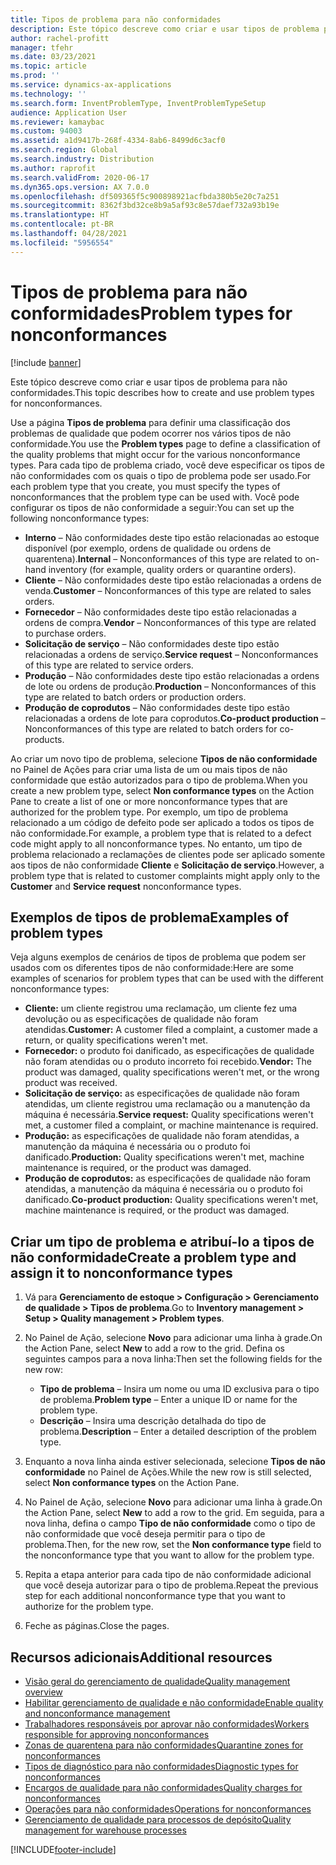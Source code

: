 ```yaml
---
title: Tipos de problema para não conformidades
description: Este tópico descreve como criar e usar tipos de problema para não conformidades.
author: rachel-profitt
manager: tfehr
ms.date: 03/23/2021
ms.topic: article
ms.prod: ''
ms.service: dynamics-ax-applications
ms.technology: ''
ms.search.form: InventProblemType, InventProblemTypeSetup
audience: Application User
ms.reviewer: kamaybac
ms.custom: 94003
ms.assetid: a1d9417b-268f-4334-8ab6-8499d6c3acf0
ms.search.region: Global
ms.search.industry: Distribution
ms.author: raprofit
ms.search.validFrom: 2020-06-17
ms.dyn365.ops.version: AX 7.0.0
ms.openlocfilehash: df509365f5c900898921acfbda380b5e20c7a251
ms.sourcegitcommit: 8362f3bd32ce8b9a5af93c8e57daef732a93b19e
ms.translationtype: HT
ms.contentlocale: pt-BR
ms.lasthandoff: 04/28/2021
ms.locfileid: "5956554"
---
```

# <a name="problem-types-for-nonconformances"></a><span data-ttu-id="02ac0-103">Tipos de problema para não conformidades</span><span class="sxs-lookup"><span data-stu-id="02ac0-103">Problem types for nonconformances</span></span>

[!include [banner](../includes/banner.md)]

<span data-ttu-id="02ac0-104">Este tópico descreve como criar e usar tipos de problema para não conformidades.</span><span class="sxs-lookup"><span data-stu-id="02ac0-104">This topic describes how to create and use problem types for nonconformances.</span></span>

<span data-ttu-id="02ac0-105">Use a página **Tipos de problema** para definir uma classificação dos problemas de qualidade que podem ocorrer nos vários tipos de não conformidade.</span><span class="sxs-lookup"><span data-stu-id="02ac0-105">You use the **Problem types** page to define a classification of the quality problems that might occur for the various nonconformance types.</span></span> <span data-ttu-id="02ac0-106">Para cada tipo de problema criado, você deve especificar os tipos de não conformidades com os quais o tipo de problema pode ser usado.</span><span class="sxs-lookup"><span data-stu-id="02ac0-106">For each problem type that you create, you must specify the types of nonconformances that the problem type can be used with.</span></span> <span data-ttu-id="02ac0-107">Você pode configurar os tipos de não conformidade a seguir:</span><span class="sxs-lookup"><span data-stu-id="02ac0-107">You can set up the following nonconformance types:</span></span>

- <span data-ttu-id="02ac0-108">**Interno** – Não conformidades deste tipo estão relacionadas ao estoque disponível (por exemplo, ordens de qualidade ou ordens de quarentena).</span><span class="sxs-lookup"><span data-stu-id="02ac0-108">**Internal** – Nonconformances of this type are related to on-hand inventory (for example, quality orders or quarantine orders).</span></span>
- <span data-ttu-id="02ac0-109">**Cliente** – Não conformidades deste tipo estão relacionadas a ordens de venda.</span><span class="sxs-lookup"><span data-stu-id="02ac0-109">**Customer** – Nonconformances of this type are related to sales orders.</span></span>
- <span data-ttu-id="02ac0-110">**Fornecedor** – Não conformidades deste tipo estão relacionadas a ordens de compra.</span><span class="sxs-lookup"><span data-stu-id="02ac0-110">**Vendor** – Nonconformances of this type are related to purchase orders.</span></span>
- <span data-ttu-id="02ac0-111">**Solicitação de serviço** – Não conformidades deste tipo estão relacionadas a ordens de serviço.</span><span class="sxs-lookup"><span data-stu-id="02ac0-111">**Service request** – Nonconformances of this type are related to service orders.</span></span>
- <span data-ttu-id="02ac0-112">**Produção** – Não conformidades deste tipo estão relacionadas a ordens de lote ou ordens de produção.</span><span class="sxs-lookup"><span data-stu-id="02ac0-112">**Production** – Nonconformances of this type are related to batch orders or production orders.</span></span>
- <span data-ttu-id="02ac0-113">**Produção de coprodutos** – Não conformidades deste tipo estão relacionadas a ordens de lote para coprodutos.</span><span class="sxs-lookup"><span data-stu-id="02ac0-113">**Co-product production** – Nonconformances of this type are related to batch orders for co-products.</span></span>

<span data-ttu-id="02ac0-114">Ao criar um novo tipo de problema, selecione **Tipos de não conformidade** no Painel de Ações para criar uma lista de um ou mais tipos de não conformidade que estão autorizados para o tipo de problema.</span><span class="sxs-lookup"><span data-stu-id="02ac0-114">When you create a new problem type, select **Non conformance types** on the Action Pane to create a list of one or more nonconformance types that are authorized for the problem type.</span></span> <span data-ttu-id="02ac0-115">Por exemplo, um tipo de problema relacionado a um código de defeito pode ser aplicado a todos os tipos de não conformidade.</span><span class="sxs-lookup"><span data-stu-id="02ac0-115">For example, a problem type that is related to a defect code might apply to all nonconformance types.</span></span> <span data-ttu-id="02ac0-116">No entanto, um tipo de problema relacionado a reclamações de clientes pode ser aplicado somente aos tipos de não conformidade **Cliente** e **Solicitação de serviço**.</span><span class="sxs-lookup"><span data-stu-id="02ac0-116">However, a problem type that is related to customer complaints might apply only to the **Customer** and **Service request** nonconformance types.</span></span>

## <a name="examples-of-problem-types"></a><span data-ttu-id="02ac0-117">Exemplos de tipos de problema</span><span class="sxs-lookup"><span data-stu-id="02ac0-117">Examples of problem types</span></span>

<span data-ttu-id="02ac0-118">Veja alguns exemplos de cenários de tipos de problema que podem ser usados com os diferentes tipos de não conformidade:</span><span class="sxs-lookup"><span data-stu-id="02ac0-118">Here are some examples of scenarios for problem types that can be used with the different nonconformance types:</span></span>

- <span data-ttu-id="02ac0-119">**Cliente:** um cliente registrou uma reclamação, um cliente fez uma devolução ou as especificações de qualidade não foram atendidas.</span><span class="sxs-lookup"><span data-stu-id="02ac0-119">**Customer:** A customer filed a complaint, a customer made a return, or quality specifications weren't met.</span></span>
- <span data-ttu-id="02ac0-120">**Fornecedor:** o produto foi danificado, as especificações de qualidade não foram atendidas ou o produto incorreto foi recebido.</span><span class="sxs-lookup"><span data-stu-id="02ac0-120">**Vendor:** The product was damaged, quality specifications weren't met, or the wrong product was received.</span></span>
- <span data-ttu-id="02ac0-121">**Solicitação de serviço:** as especificações de qualidade não foram atendidas, um cliente registrou uma reclamação ou a manutenção da máquina é necessária.</span><span class="sxs-lookup"><span data-stu-id="02ac0-121">**Service request:** Quality specifications weren't met, a customer filed a complaint, or machine maintenance is required.</span></span>
- <span data-ttu-id="02ac0-122">**Produção:** as especificações de qualidade não foram atendidas, a manutenção da máquina é necessária ou o produto foi danificado.</span><span class="sxs-lookup"><span data-stu-id="02ac0-122">**Production:** Quality specifications weren't met, machine maintenance is required, or the product was damaged.</span></span>
- <span data-ttu-id="02ac0-123">**Produção de coprodutos:** as especificações de qualidade não foram atendidas, a manutenção da máquina é necessária ou o produto foi danificado.</span><span class="sxs-lookup"><span data-stu-id="02ac0-123">**Co-product production:** Quality specifications weren't met, machine maintenance is required, or the product was damaged.</span></span>

## <a name="create-a-problem-type-and-assign-it-to-nonconformance-types"></a><span data-ttu-id="02ac0-124">Criar um tipo de problema e atribuí-lo a tipos de não conformidade</span><span class="sxs-lookup"><span data-stu-id="02ac0-124">Create a problem type and assign it to nonconformance types</span></span>

1. <span data-ttu-id="02ac0-125">Vá para **Gerenciamento de estoque \> Configuração \> Gerenciamento de qualidade \> Tipos de problema**.</span><span class="sxs-lookup"><span data-stu-id="02ac0-125">Go to **Inventory management \> Setup \> Quality management \> Problem types**.</span></span>
1. <span data-ttu-id="02ac0-126">No Painel de Ação, selecione **Novo** para adicionar uma linha à grade.</span><span class="sxs-lookup"><span data-stu-id="02ac0-126">On the Action Pane, select **New** to add a row to the grid.</span></span> <span data-ttu-id="02ac0-127">Defina os seguintes campos para a nova linha:</span><span class="sxs-lookup"><span data-stu-id="02ac0-127">Then set the following fields for the new row:</span></span>

    - <span data-ttu-id="02ac0-128">**Tipo de problema** – Insira um nome ou uma ID exclusiva para o tipo de problema.</span><span class="sxs-lookup"><span data-stu-id="02ac0-128">**Problem type** – Enter a unique ID or name for the problem type.</span></span>
    - <span data-ttu-id="02ac0-129">**Descrição** – Insira uma descrição detalhada do tipo de problema.</span><span class="sxs-lookup"><span data-stu-id="02ac0-129">**Description** – Enter a detailed description of the problem type.</span></span>

1. <span data-ttu-id="02ac0-130">Enquanto a nova linha ainda estiver selecionada, selecione **Tipos de não conformidade** no Painel de Ações.</span><span class="sxs-lookup"><span data-stu-id="02ac0-130">While the new row is still selected, select **Non conformance types** on the Action Pane.</span></span>
1. <span data-ttu-id="02ac0-131">No Painel de Ação, selecione **Novo** para adicionar uma linha à grade.</span><span class="sxs-lookup"><span data-stu-id="02ac0-131">On the Action Pane, select **New** to add a row to the grid.</span></span> <span data-ttu-id="02ac0-132">Em seguida, para a nova linha, defina o campo **Tipo de não conformidade** como o tipo de não conformidade que você deseja permitir para o tipo de problema.</span><span class="sxs-lookup"><span data-stu-id="02ac0-132">Then, for the new row, set the **Non conformance type** field to the nonconformance type that you want to allow for the problem type.</span></span>
1. <span data-ttu-id="02ac0-133">Repita a etapa anterior para cada tipo de não conformidade adicional que você deseja autorizar para o tipo de problema.</span><span class="sxs-lookup"><span data-stu-id="02ac0-133">Repeat the previous step for each additional nonconformance type that you want to authorize for the problem type.</span></span>
1. <span data-ttu-id="02ac0-134">Feche as páginas.</span><span class="sxs-lookup"><span data-stu-id="02ac0-134">Close the pages.</span></span>

## <a name="additional-resources"></a><span data-ttu-id="02ac0-135">Recursos adicionais</span><span class="sxs-lookup"><span data-stu-id="02ac0-135">Additional resources</span></span>

- [<span data-ttu-id="02ac0-136">Visão geral do gerenciamento de qualidade</span><span class="sxs-lookup"><span data-stu-id="02ac0-136">Quality management overview</span></span>](quality-management-processes.md)
- [<span data-ttu-id="02ac0-137">Habilitar gerenciamento de qualidade e não conformidade</span><span class="sxs-lookup"><span data-stu-id="02ac0-137">Enable quality and nonconformance management</span></span>](enable-quality-management.md)
- [<span data-ttu-id="02ac0-138">Trabalhadores responsáveis por aprovar não conformidades</span><span class="sxs-lookup"><span data-stu-id="02ac0-138">Workers responsible for approving nonconformances</span></span>](quality-responsible-workers.md)
- [<span data-ttu-id="02ac0-139">Zonas de quarentena para não conformidades</span><span class="sxs-lookup"><span data-stu-id="02ac0-139">Quarantine zones for nonconformances</span></span>](quality-quarantine-zones.md)
- [<span data-ttu-id="02ac0-140">Tipos de diagnóstico para não conformidades</span><span class="sxs-lookup"><span data-stu-id="02ac0-140">Diagnostic types for nonconformances</span></span>](quality-diagnostic-types.md)
- [<span data-ttu-id="02ac0-141">Encargos de qualidade para não conformidades</span><span class="sxs-lookup"><span data-stu-id="02ac0-141">Quality charges for nonconformances</span></span>](quality-charges.md)
- [<span data-ttu-id="02ac0-142">Operações para não conformidades</span><span class="sxs-lookup"><span data-stu-id="02ac0-142">Operations for nonconformances</span></span>](quality-operations.md)
- [<span data-ttu-id="02ac0-143">Gerenciamento de qualidade para processos de depósito</span><span class="sxs-lookup"><span data-stu-id="02ac0-143">Quality management for warehouse processes</span></span>](quality-management-for-warehouses-processes.md)

[!INCLUDE[footer-include](../../includes/footer-banner.md)]
